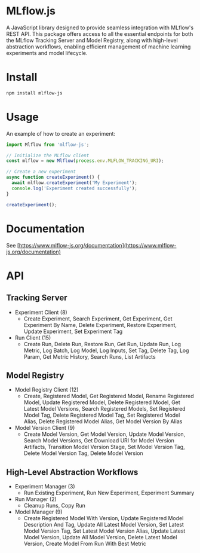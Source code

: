 <!-- README for NPM; the one for GitHub is in .github directory. -->

# MLflow.js

A JavaScript library designed to provide seamless integration with MLflow's REST API. This package offers access to all the essential endpoints for both the MLflow Tracking Server and Model Registry, along with high-level abstraction workflows, enabling efficient management of machine learning experiments and model lifecycle.

# Install

```bash
npm install mlflow-js
```

# Usage

An example of how to create an experiment:

```javascript
import Mlflow from 'mlflow-js';

// Initialize the MLflow client
const mlflow = new Mlflow(process.env.MLFLOW_TRACKING_URI);

// Create a new experiment
async function createExperiment() {
  await mlflow.createExperiment('My Experiment');
  console.log('Experiment created successfully');
}

createExperiment();
```

# Documentation

See [https://www.mlflow-js.org/documentation](https://www.mlflow-js.org/documentation)

# API

## Tracking Server

- Experiment Client (8)
  - Create Experiment, Search Experiment, Get Experiment, Get Experiment By Name, Delete Experiment, Restore Experiment, Update Experiment, Set Experiment Tag
- Run Client (15)
  - Create Run, Delete Run, Restore Run, Get Run, Update Run, Log Metric, Log Batch, Log Model, Log Inputs, Set Tag, Delete Tag, Log Param, Get Metric History, Search Runs, List Artifacts

## Model Registry

- Model Registry Client (12)
  - Create, Registered Model, Get Registered Model, Rename Registered Model, Update Registered Model, Delete Registered Model, Get Latest Model Versions, Search Registered Models, Set Registered Model Tag, Delete Registered Model Tag, Set Registered Model Alias, Delete Registered Model Alias, Get Model Version By Alias
- Model Version Client (9)
  - Create Model Version, Get Model Version, Update Model Version, Search Model Versions, Get Download URI for Model Version Artifacts, Transition Model Version Stage, Set Model Version Tag, Delete Model Version Tag, Delete Model Version

## High-Level Abstraction Workflows

- Experiment Manager (3)
  - Run Existing Experiment, Run New Experiment, Experiment Summary
- Run Manager (2)
  - Cleanup Runs, Copy Run
- Model Manager (9)
  - Create Registered Model With Version, Update Registered Model Description And Tag, Update All Latest Model Version, Set Latest Model Version Tag, Set Latest Model Version Alias, Update Latest Model Version, Update All Model Version, Delete Latest Model Version, Create Model From Run With Best Metric
